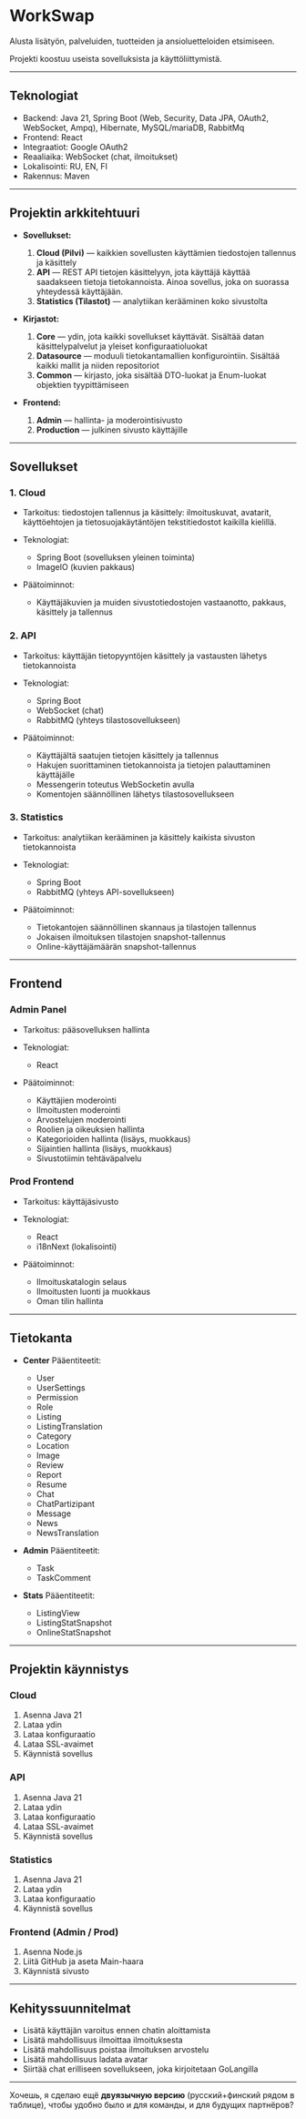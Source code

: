 # WorkSwap

Alusta lisätyön, palveluiden, tuotteiden ja ansioluetteloiden etsimiseen.

Projekti koostuu useista sovelluksista ja käyttöliittymistä.

---

## Teknologiat

* Backend: Java 21, Spring Boot (Web, Security, Data JPA, OAuth2, WebSocket, Ampq), Hibernate, MySQL/mariaDB, RabbitMq
* Frontend: React
* Integraatiot: Google OAuth2
* Reaaliaika: WebSocket (chat, ilmoitukset)
* Lokalisointi: RU, EN, FI
* Rakennus: Maven

---

## Projektin arkkitehtuuri

* **Sovellukset:**

  1. **Cloud (Pilvi)** — kaikkien sovellusten käyttämien tiedostojen tallennus ja käsittely
  2. **API** — REST API tietojen käsittelyyn, jota käyttäjä käyttää saadakseen tietoja tietokannoista. Ainoa sovellus, joka on suorassa yhteydessä käyttäjään.
  3. **Statistics (Tilastot)** — analytiikan kerääminen koko sivustolta

* **Kirjastot:**

  1. **Core** — ydin, jota kaikki sovellukset käyttävät. Sisältää datan käsittelypalvelut ja yleiset konfiguraatioluokat
  2. **Datasource** — moduuli tietokantamallien konfigurointiin. Sisältää kaikki mallit ja niiden repositoriot
  3. **Common** — kirjasto, joka sisältää DTO-luokat ja Enum-luokat objektien tyypittämiseen

* **Frontend:**

  1. **Admin** — hallinta- ja moderointisivusto
  2. **Production** — julkinen sivusto käyttäjille

---

## Sovellukset

### 1. Cloud

* Tarkoitus: tiedostojen tallennus ja käsittely: ilmoituskuvat, avatarit, käyttöehtojen ja tietosuojakäytäntöjen tekstitiedostot kaikilla kielillä.
* Teknologiat:

  * Spring Boot (sovelluksen yleinen toiminta)
  * ImageIO (kuvien pakkaus)
* Päätoiminnot:

  * Käyttäjäkuvien ja muiden sivustotiedostojen vastaanotto, pakkaus, käsittely ja tallennus

### 2. API

* Tarkoitus: käyttäjän tietopyyntöjen käsittely ja vastausten lähetys tietokannoista
* Teknologiat:

  * Spring Boot
  * WebSocket (chat)
  * RabbitMQ (yhteys tilastosovellukseen)
* Päätoiminnot:

  * Käyttäjältä saatujen tietojen käsittely ja tallennus
  * Hakujen suorittaminen tietokannoista ja tietojen palauttaminen käyttäjälle
  * Messengerin toteutus WebSocketin avulla
  * Komentojen säännöllinen lähetys tilastosovellukseen

### 3. Statistics

* Tarkoitus: analytiikan kerääminen ja käsittely kaikista sivuston tietokannoista
* Teknologiat:

  * Spring Boot
  * RabbitMQ (yhteys API-sovellukseen)
* Päätoiminnot:

  * Tietokantojen säännöllinen skannaus ja tilastojen tallennus
  * Jokaisen ilmoituksen tilastojen snapshot-tallennus
  * Online-käyttäjämäärän snapshot-tallennus

---

## Frontend

### Admin Panel

* Tarkoitus: pääsovelluksen hallinta
* Teknologiat:

  * React
* Päätoiminnot:

  * Käyttäjien moderointi
  * Ilmoitusten moderointi
  * Arvostelujen moderointi
  * Roolien ja oikeuksien hallinta
  * Kategorioiden hallinta (lisäys, muokkaus)
  * Sijaintien hallinta (lisäys, muokkaus)
  * Sivustotiimin tehtäväpalvelu

### Prod Frontend

* Tarkoitus: käyttäjäsivusto
* Teknologiat:

  * React
  * i18nNext (lokalisointi)
* Päätoiminnot:

  * Ilmoituskatalogin selaus
  * Ilmoitusten luonti ja muokkaus
  * Oman tilin hallinta

---

## Tietokanta

* **Center**
  Pääentiteetit:

  * User
  * UserSettings
  * Permission
  * Role
  * Listing
  * ListingTranslation
  * Category
  * Location
  * Image
  * Review
  * Report
  * Resume
  * Chat
  * ChatPartizipant
  * Message
  * News
  * NewsTranslation

* **Admin**
  Pääentiteetit:

  * Task
  * TaskComment

* **Stats**
  Pääentiteetit:

  * ListingView
  * ListingStatSnapshot
  * OnlineStatSnapshot

---

## Projektin käynnistys

### Cloud

1. Asenna Java 21
2. Lataa ydin
3. Lataa konfiguraatio
4. Lataa SSL-avaimet
5. Käynnistä sovellus

### API

1. Asenna Java 21
2. Lataa ydin
3. Lataa konfiguraatio
4. Lataa SSL-avaimet
5. Käynnistä sovellus

### Statistics

1. Asenna Java 21
2. Lataa ydin
3. Lataa konfiguraatio
4. Käynnistä sovellus

### Frontend (Admin / Prod)

1. Asenna Node.js
2. Liitä GitHub ja aseta Main-haara
3. Käynnistä sivusto

---

## Kehityssuunnitelmat

* Lisätä käyttäjän varoitus ennen chatin aloittamista
* Lisätä mahdollisuus ilmoittaa ilmoituksesta
* Lisätä mahdollisuus poistaa ilmoituksen arvostelu
* Lisätä mahdollisuus ladata avatar
* Siirtää chat erilliseen sovellukseen, joka kirjoitetaan GoLangilla

---

Хочешь, я сделаю ещё **двуязычную версию** (русский+финский рядом в таблице), чтобы удобно было и для команды, и для будущих партнёров?

